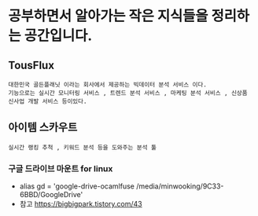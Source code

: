 # 공부하면서 알아가는 작은 지식들을 정리하는 공간입니다.


## TousFlux
    대한민국 골든플래닛 이라는 회사에서 제공하는 빅데이터 분석 서비스 이다.
    기능으로는 실시간 모니터링 서비스 , 트렌드 분석 서비스 , 마케팅 분석 서비스 , 신상품 신사업 개발 서비스 등이있다. 


## 아이템 스카우트
    실시간 랭킹 추척 , 키워드 분석 등을 도와주는 분석 툴




### 구글 드라이브 마운트 for linux
   -  alias gd = 'google-drive-ocamlfuse /media/minwooking/9C33-6BBD/GoogleDrive'
  -  참고 
        https://bigbigpark.tistory.com/43